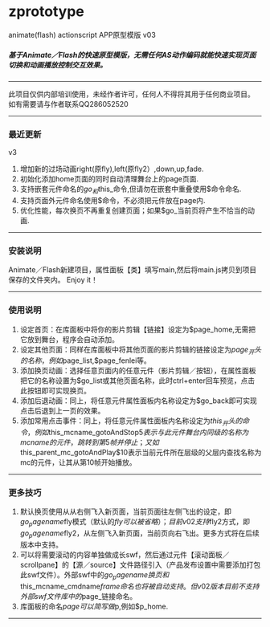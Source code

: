 # zprototype
animate(flash) actionscript APP原型模版 v03
##### 基于Animate／Flash的快速原型模版，无需任何AS动作编码就能快速实现页面切换和动画播放控制交互效果。

---
此项目仅供内部培训使用，未经作者许可，任何人不得将其用于任何商业项目。
如有需要请与作者联系QQ286052520

---
### 最近更新
v3
1. 增加新的过场动画right(原fly),left(原fly2）,down,up,fade.
1. 初始化添加home页面的同时自动清理舞台上的page页面.
1. 支持嵌套元件命名的$go_和$this_命令,但请勿在嵌套中重叠使用$命令命名.
1. 支持页面外元件命名使用$命令，不必须把元件放在page内.
1. 优化性能，每次换页不再重复创建页面；如果$go_当前页将产生不恰当的动画.

---
### 安装说明
Animate／Flash新建项目，属性面板【类】填写main,然后将main.js拷贝到项目保存的文件夹内。
Enjoy it！

---
### 使用说明
1. 设定首页：在库面板中将你的影片剪辑【链接】设定为$page_home,无需把它放到舞台，程序会自动添加。
1. 设定其他页面：同样在库面板中将其他页面的影片剪辑的链接设定为$page_开头的名称，例如$page_list,$page_fenlei等。
1. 添加换页动画：选择任意页面内的任意元件（影片剪辑／按钮），在属性面板把它的名称设置为$go_list或其他页面名称，此时ctrl+enter回车预览，点击此按钮即可实现换页。
1. 添加后退动画：同上，将任意元件属性面板内名称设定为$go_back即可实现点击后退到上一页的效果。
1. 添加常用点击事件：同上，将任意元件属性面板内名称设定为$this_开头的命令，例如$this_mcname_gotoAndStop$5表示与此元件舞台内同级的名称为mcname的元件，跳转到第5帧并停止；又如$this_parent_mc_gotoAndPlay$10表示当前元件所在层级的父层内查找名称为mc的元件，让其从第10帧开始播放。

---
### 更多技巧
1. 默认换页使用从从右侧飞入新页面，当前页面往左侧飞出的设定，即$go_pagename$fly模式（默认的$fly可以被省略）；目前v02支持$fly2方式，即$go_pagename$fly2，从左侧飞入新页面，当前页向右飞出。更多方式将在后续版本中支持。
1. 可以将需要滚动的内容单独做成长swf，然后通过元件【滚动面板／scrollpane】的【源／source】文件路径引入（产品发布设置中需要添加打包此swf文件）。外部swf中的$go_pagename换页和$this_mcname_cmdname$frame命名也将被自动支持。但v02版本目前不支持外部swf文件库中的$page_链接命名。
1. 库面板的命名$page可以简写做$p,例如$p_home.


---